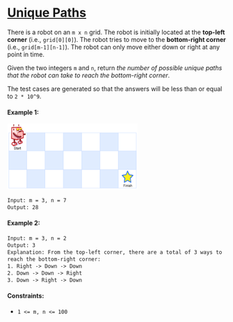 # [Unique Paths](https://leetcode.com/explore/interview/card/top-interview-questions-medium/111/dynamic-programming/808/)
There is a robot on an `m x n` grid. The robot is initially located at the **top-left corner** (i.e., `grid[0][0]`). The robot tries to move to the **bottom-right corner** (i.e., `grid[m-1][n-1]`). The robot can only move either down or right at any point in time.  
  
Given the two integers `m` and `n`, return *the number of possible unique paths that the robot can take to reach the bottom-right corner*.  
  
The test cases are generated so that the answers will be less than or equal to `2 * 10^9`.

#### Example 1:
<img src="images/example1.png" width="300" height="150">

```
Input: m = 3, n = 7
Output: 28
```

#### Example 2:
```
Input: m = 3, n = 2
Output: 3
Explanation: From the top-left corner, there are a total of 3 ways to reach the bottom-right corner:
1. Right -> Down -> Down
2. Down -> Down -> Right
3. Down -> Right -> Down
```

#### Constraints:
- `1 <= m, n <= 100`
